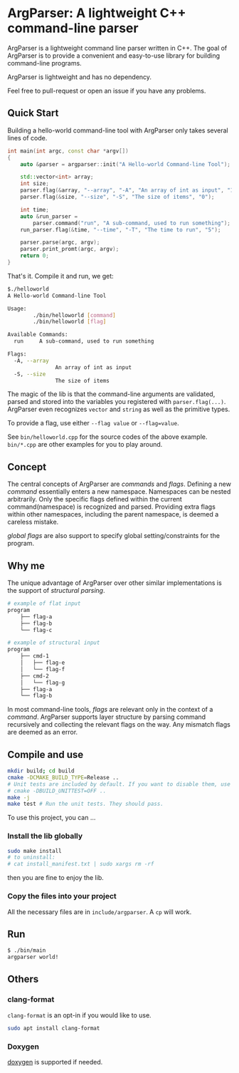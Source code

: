 # ArgParser: A lightweight C++ command-line parser

ArgParser is a lightweight command line parser written in C++. The goal of ArgParser is to provide a convenient and easy-to-use library for building command-line programs.

ArgParser is lightweight and has no dependency.

Feel free to pull-request or open an issue if you have any problems.

## Quick Start

Building a hello-world command-line tool with ArgParser only takes several lines of code.

``` c++
int main(int argc, const char *argv[])
{
    auto &parser = argparser::init("A Hello-world Command-line Tool");

    std::vector<int> array;
    int size;
    parser.flag(&array, "--array", "-A", "An array of int as input", "1,2,3");
    parser.flag(&size, "--size", "-S", "The size of items", "0");

    int time;
    auto &run_parser =
        parser.command("run", "A sub-command, used to run something");
    run_parser.flag(&time, "--time", "-T", "The time to run", "5");

    parser.parse(argc, argv);
    parser.print_promt(argc, argv);
    return 0;
}
```

That's it. Compile it and run, we get:

``` bash
$./helloworld
A Hello-world Command-line Tool

Usage:
        ./bin/helloworld [command]
        ./bin/helloworld [flag]

Available Commands:
  run     A sub-command, used to run something

Flags:
  -A, --array
               An array of int as input
  -S, --size
               The size of items

```

The magic of the lib is that the command-line arguments are validated, parsed and stored into the variables you registered with `parser.flag(...)`. ArgParser even recognizes `vector` and `string` as well as the primitive types.

To provide a flag, use either `--flag value` or `--flag=value`.

See `bin/helloworld.cpp` for the source codes of the above example. `bin/*.cpp` are other examples for you to play around.

## Concept

The central concepts of ArgParser are *commands* and *flags*. Defining a new *command* essentially enters a new namespace. Namespaces can be nested arbitrarily. Only the specific flags defined within the current command(namespace) is recognized and parsed. Providing extra flags within other namespaces, including the parent namespace, is deemed a careless mistake.

*global flags* are also support to specify global setting/constraints for the program.

## Why me

The unique advantage of ArgParser over other similar implementations is the support of *structural parsing*.

``` bash
# example of flat input
program
    ├── flag-a
    ├── flag-b
    └── flag-c

# example of structural input
program
    ├── cmd-1
    │   ├── flag-e
    │   └── flag-f
    ├── cmd-2
    │   └── flag-g
    ├── flag-a
    └── flag-b
```

In most command-line tools, *flags* are relevant only in the context of a *command*. ArgParser supports layer structure by parsing command recursively and collecting the relevant flags on the way. Any mismatch flags are deemed as an error.

## Compile and use

``` bash
mkdir build; cd build
cmake -DCMAKE_BUILD_TYPE=Release ..
# Unit tests are included by default. If you want to disable them, use
# cmake -DBUILD_UNITTEST=OFF ..
make -j
make test # Run the unit tests. They should pass.
```

To use this project, you can ...

### Install the lib globally

``` bash
sudo make install
# to uninstall:
# cat install_manifest.txt | sudo xargs rm -rf
```

then you are fine to enjoy the lib.

### Copy the files into your project

All the necessary files are in `include/argparser`. A `cp` will work.

## Run

``` bash
$ ./bin/main
argparser world!
```

## Others

### clang-format

`clang-format` is an opt-in if you would like to use.

``` bash
sudo apt install clang-format
```

### Doxygen

[doxygen](https://www.doxygen.nl/index.html) is supported if needed.